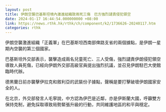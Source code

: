 ```yaml
---
layout: post
title: 伊朗空襲巴基斯坦境內激進組織致兩死三傷　巴方強烈譴責侵犯領空
date: 2024-01-17 16:44:54.000000000 +08:00
link: https://news.rthk.hk/rthk/ch/component/k2/1736626-20240117.htm
categories: rthk
---
```


伊朗空襲激進組織「正義軍」在巴基斯坦西南部俾路支省的兩個據點，是伊朗一星期內空襲的第三個國家。

巴基斯坦外交部表示，襲擊造成兩名兒童死亡、三人受傷，強烈譴責伊朗侵犯領空導致人員死傷，已經向伊朗外交部高級官員提出強烈抗議，並召見伊朗駐巴大使館臨時代辦。

德黑蘭日前亦襲擊伊拉克和敘利亞的武裝份子據點，聲稱是要打擊破壞伊朗國家安全的人。

在北京，外交部發言人毛寧說，中方認為伊巴是近鄰，亦是伊斯蘭大國，呼籲雙方保持克制，避免採取導致局勢緊張升級的行動，共同維護地區的和平與穩定。
